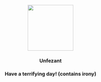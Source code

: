 <p align="center">
    <img src="https://raw.githubusercontent.com/PokeAPI/sprites/master/sprites/pokemon/521.png" width="150" height="150">
</p>
<h3 align="center"> <b>Unfezant</b></h3>
<h3 align="center">Have a terrifying day! (contains irony)</h3>

